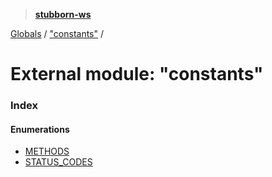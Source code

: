 > **[stubborn-ws](../README.md)**

[Globals](../globals.md) / ["constants"](_constants_.md) /

# External module: "constants"

### Index

#### Enumerations

* [METHODS](../enums/_constants_.methods.md)
* [STATUS_CODES](../enums/_constants_.status_codes.md)